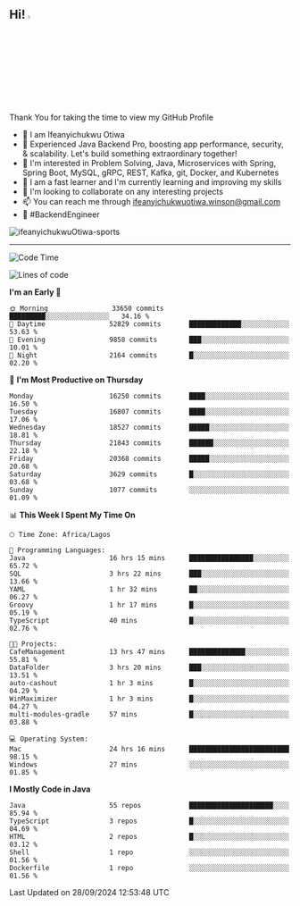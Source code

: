 <!-- BLOG-POST-LIST:START --><!-- BLOG-POST-LIST:END -->

## Hi! <img src="https://media.giphy.com/media/hvRJCLFzcasrR4ia7z/giphy.gif" width="4%"> 

Thank You for taking the time to view my GitHub Profile

- 👋 I am Ifeanyichukwu Otiwa
- 🚀 Experienced Java Backend Pro, boosting app performance, security, & scalability. Let's build something extraordinary together!
- 👀 I'm interested in Problem Solving, Java, Microservices with Spring, Spring Boot, MySQL, gRPC, REST, Kafka, git, Docker, and Kubernetes
- 🌱 I am a fast learner and I'm currently learning and improving my skills
- 💞️ I'm looking to collaborate on any interesting projects
- 📫 You can reach me through ifeanyichukwuotiwa.winson@gmail.com
- 🚀 #BackendEngineer

<p align="left" marginTop="10px"> <img src="https://komarev.com/ghpvc/?username=ifeanyichukwuOtiwa-sports&label=Profile%20views&color=0e75b6&style=for-the-badge" alt="ifeanyichukwuOtiwa-sports" /> </p>

***

<!--START_SECTION:waka-->
![Code Time](http://img.shields.io/badge/Code%20Time-2%2C937%20hrs%2030%20mins-blue)

![Lines of code](https://img.shields.io/badge/From%20Hello%20World%20I%27ve%20Written-24.5%20million%20lines%20of%20code-blue)

**I'm an Early 🐤** 

```text
🌞 Morning                33650 commits       █████████░░░░░░░░░░░░░░░░   34.16 % 
🌆 Daytime                52829 commits       █████████████░░░░░░░░░░░░   53.63 % 
🌃 Evening                9858 commits        ███░░░░░░░░░░░░░░░░░░░░░░   10.01 % 
🌙 Night                  2164 commits        █░░░░░░░░░░░░░░░░░░░░░░░░   02.20 % 
```
📅 **I'm Most Productive on Thursday** 

```text
Monday                   16250 commits       ████░░░░░░░░░░░░░░░░░░░░░   16.50 % 
Tuesday                  16807 commits       ████░░░░░░░░░░░░░░░░░░░░░   17.06 % 
Wednesday                18527 commits       █████░░░░░░░░░░░░░░░░░░░░   18.81 % 
Thursday                 21843 commits       ██████░░░░░░░░░░░░░░░░░░░   22.18 % 
Friday                   20368 commits       █████░░░░░░░░░░░░░░░░░░░░   20.68 % 
Saturday                 3629 commits        █░░░░░░░░░░░░░░░░░░░░░░░░   03.68 % 
Sunday                   1077 commits        ░░░░░░░░░░░░░░░░░░░░░░░░░   01.09 % 
```


📊 **This Week I Spent My Time On** 

```text
🕑︎ Time Zone: Africa/Lagos

💬 Programming Languages: 
Java                     16 hrs 15 mins      ████████████████░░░░░░░░░   65.72 % 
SQL                      3 hrs 22 mins       ███░░░░░░░░░░░░░░░░░░░░░░   13.66 % 
YAML                     1 hr 32 mins        ██░░░░░░░░░░░░░░░░░░░░░░░   06.27 % 
Groovy                   1 hr 17 mins        █░░░░░░░░░░░░░░░░░░░░░░░░   05.19 % 
TypeScript               40 mins             █░░░░░░░░░░░░░░░░░░░░░░░░   02.76 % 

🐱‍💻 Projects: 
CafeManagement           13 hrs 47 mins      ██████████████░░░░░░░░░░░   55.81 % 
DataFolder               3 hrs 20 mins       ███░░░░░░░░░░░░░░░░░░░░░░   13.51 % 
auto-cashout             1 hr 3 mins         █░░░░░░░░░░░░░░░░░░░░░░░░   04.29 % 
WinMaximizer             1 hr 3 mins         █░░░░░░░░░░░░░░░░░░░░░░░░   04.27 % 
multi-modules-gradle     57 mins             █░░░░░░░░░░░░░░░░░░░░░░░░   03.88 % 

💻 Operating System: 
Mac                      24 hrs 16 mins      █████████████████████████   98.15 % 
Windows                  27 mins             ░░░░░░░░░░░░░░░░░░░░░░░░░   01.85 % 
```

**I Mostly Code in Java** 

```text
Java                     55 repos            █████████████████████░░░░   85.94 % 
TypeScript               3 repos             █░░░░░░░░░░░░░░░░░░░░░░░░   04.69 % 
HTML                     2 repos             █░░░░░░░░░░░░░░░░░░░░░░░░   03.12 % 
Shell                    1 repo              ░░░░░░░░░░░░░░░░░░░░░░░░░   01.56 % 
Dockerfile               1 repo              ░░░░░░░░░░░░░░░░░░░░░░░░░   01.56 % 
```




 Last Updated on 28/09/2024 12:53:48 UTC
<!--END_SECTION:waka-->

<!--
<p align="center">
![trophy](https://github-profile-trophy.vercel.app/?username=ifeanyichukwuOtiwa-sports&theme=onedark) (https://github.com/ryo-ma/github-profile-trophy)
</p>
-->

<!---
ifeanyi-otiwa/ifeanyi-otiwa is a ✨ special ✨ repository because its `README.md` (this file) appears on your GitHub profile.
You can click the Preview link to take a look at your changes.
--->
